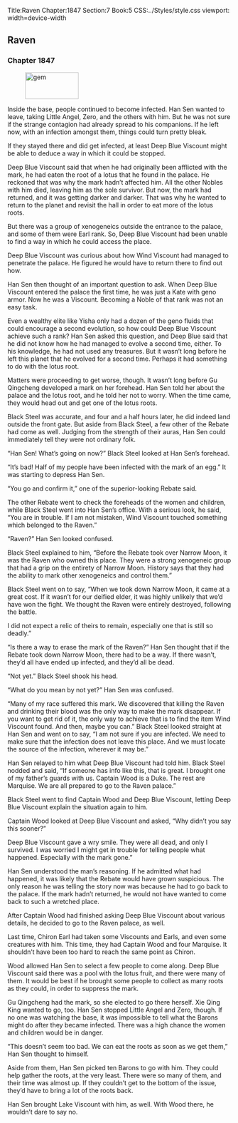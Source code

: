 Title:Raven 
Chapter:1847 
Section:7 
Book:5 
CSS:../Styles/style.css 
viewport: width=device-width
  
## Raven
### Chapter 1847 
<figure>
	<img src="../Images/gem.gif" alt="gem" id="gem" width="120" height="60" />
</figure>
  

  
  Inside the base, people continued to become infected. Han Sen wanted to leave, taking Little Angel, Zero, and the others with him. But he was not sure if the strange contagion had already spread to his companions. If he left now, with an infection amongst them, things could turn pretty bleak.

If they stayed there and did get infected, at least Deep Blue Viscount might be able to deduce a way in which it could be stopped.

Deep Blue Viscount said that when he had originally been afflicted with the mark, he had eaten the root of a lotus that he found in the palace. He reckoned that was why the mark hadn’t affected him. All the other Nobles with him died, leaving him as the sole survivor. But now, the mark had returned, and it was getting darker and darker. That was why he wanted to return to the planet and revisit the hall in order to eat more of the lotus roots.

But there was a group of xenogeneics outside the entrance to the palace, and some of them were Earl rank. So, Deep Blue Viscount had been unable to find a way in which he could access the place.

Deep Blue Viscount was curious about how Wind Viscount had managed to penetrate the palace. He figured he would have to return there to find out how.

Han Sen then thought of an important question to ask. When Deep Blue Viscount entered the palace the first time, he was just a Kate with geno armor. Now he was a Viscount. Becoming a Noble of that rank was not an easy task.

Even a wealthy elite like Yisha only had a dozen of the geno fluids that could encourage a second evolution, so how could Deep Blue Viscount achieve such a rank? Han Sen asked this question, and Deep Blue said that he did not know how he had managed to evolve a second time, either. To his knowledge, he had not used any treasures. But it wasn’t long before he left this planet that he evolved for a second time. Perhaps it had something to do with the lotus root.

Matters were proceeding to get worse, though. It wasn’t long before Gu Qingcheng developed a mark on her forehead. Han Sen told her about the palace and the lotus root, and he told her not to worry. When the time came, they would head out and get one of the lotus roots.

Black Steel was accurate, and four and a half hours later, he did indeed land outside the front gate. But aside from Black Steel, a few other of the Rebate had come as well. Judging from the strength of their auras, Han Sen could immediately tell they were not ordinary folk.

“Han Sen! What’s going on now?” Black Steel looked at Han Sen’s forehead.

“It’s bad! Half of my people have been infected with the mark of an egg.” It was starting to depress Han Sen.

“You go and confirm it,” one of the superior-looking Rebate said.

The other Rebate went to check the foreheads of the women and children, while Black Steel went into Han Sen’s office. With a serious look, he said, “You are in trouble. If I am not mistaken, Wind Viscount touched something which belonged to the Raven.”

“Raven?” Han Sen looked confused.

Black Steel explained to him, “Before the Rebate took over Narrow Moon, it was the Raven who owned this place. They were a strong xenogeneic group that had a grip on the entirety of Narrow Moon. History says that they had the ability to mark other xenogeneics and control them.”

Black Steel went on to say, “When we took down Narrow Moon, it came at a great cost. If it wasn’t for our deified elder, it was highly unlikely that we’d have won the fight. We thought the Raven were entirely destroyed, following the battle.

I did not expect a relic of theirs to remain, especially one that is still so deadly.”

“Is there a way to erase the mark of the Raven?” Han Sen thought that if the Rebate took down Narrow Moon, there had to be a way. If there wasn’t, they’d all have ended up infected, and they’d all be dead.

“Not yet.” Black Steel shook his head.

“What do you mean by not yet?” Han Sen was confused.

“Many of my race suffered this mark. We discovered that killing the Raven and drinking their blood was the only way to make the mark disappear. If you want to get rid of it, the only way to achieve that is to find the item Wind Viscount found. And then, maybe you can.” Black Steel looked straight at Han Sen and went on to say, “I am not sure if you are infected. We need to make sure that the infection does not leave this place. And we must locate the source of the infection, wherever it may be.”

Han Sen relayed to him what Deep Blue Viscount had told him. Black Steel nodded and said, “If someone has info like this, that is great. I brought one of my father’s guards with us. Captain Wood is a Duke. The rest are Marquise. We are all prepared to go to the Raven palace.”

Black Steel went to find Captain Wood and Deep Blue Viscount, letting Deep Blue Viscount explain the situation again to him.

Captain Wood looked at Deep Blue Viscount and asked, “Why didn’t you say this sooner?”

Deep Blue Viscount gave a wry smile. They were all dead, and only I survived. I was worried I might get in trouble for telling people what happened. Especially with the mark gone.”

Han Sen understood the man’s reasoning. If he admitted what had happened, it was likely that the Rebate would have grown suspicious. The only reason he was telling the story now was because he had to go back to the palace. If the mark hadn’t returned, he would not have wanted to come back to such a wretched place.

After Captain Wood had finished asking Deep Blue Viscount about various details, he decided to go to the Raven palace, as well.

Last time, Chiron Earl had taken some Viscounts and Earls, and even some creatures with him. This time, they had Captain Wood and four Marquise. It shouldn’t have been too hard to reach the same point as Chiron.

Wood allowed Han Sen to select a few people to come along. Deep Blue Viscount said there was a pool with the lotus fruit, and there were many of them. It would be best if he brought some people to collect as many roots as they could, in order to suppress the mark.

Gu Qingcheng had the mark, so she elected to go there herself. Xie Qing King wanted to go, too. Han Sen stopped Little Angel and Zero, though. If no one was watching the base, it was impossible to tell what the Barons might do after they became infected. There was a high chance the women and children would be in danger.

“This doesn’t seem too bad. We can eat the roots as soon as we get them,” Han Sen thought to himself.

Aside from them, Han Sen picked ten Barons to go with him. They could help gather the roots, at the very least. There were so many of them, and their time was almost up. If they couldn’t get to the bottom of the issue, they’d have to bring a lot of the roots back.

Han Sen brought Lake Viscount with him, as well. With Wood there, he wouldn’t dare to say no.
